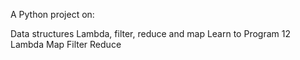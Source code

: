 A Python project on:

Data structures
Lambda, filter, reduce and map
Learn to Program 12 Lambda Map Filter Reduce
